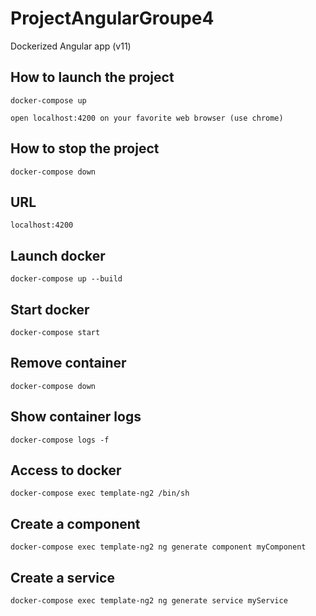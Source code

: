 # ProjectAngularGroupe4
Dockerized Angular app (v11)

## How to launch the project
```
docker-compose up

open localhost:4200 on your favorite web browser (use chrome)

```
## How to stop the project
```
docker-compose down

```
## URL
```
localhost:4200
```

## Launch docker
```
docker-compose up --build
```

## Start docker
```
docker-compose start
```

## Remove container
```
docker-compose down
```

## Show container logs
```
docker-compose logs -f
```

## Access to docker
```
docker-compose exec template-ng2 /bin/sh
```

## Create a component
```
docker-compose exec template-ng2 ng generate component myComponent
```

## Create a service
```
docker-compose exec template-ng2 ng generate service myService
```